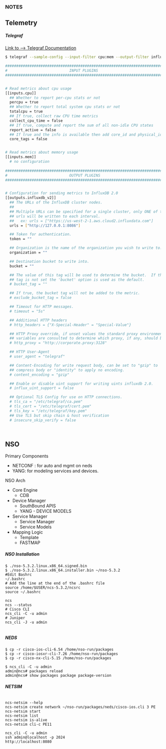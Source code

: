 ### NOTES






## Telemetry

##### Telegraf

[Link to --> Telegraf Documentation](https://docs.influxdata.com/telegraf/v1.23/get_started/#configure-telegraf)


```sh
$ telegraf --sample-config --input-filter cpu:mem --output-filter influxdb_v2 > telegraf.conf

###############################################################################
#                            INPUT PLUGINS                                    #
###############################################################################


# Read metrics about cpu usage
[[inputs.cpu]]
  ## Whether to report per-cpu stats or not
  percpu = true
  ## Whether to report total system cpu stats or not
  totalcpu = true
  ## If true, collect raw CPU time metrics
  collect_cpu_time = false
  ## If true, compute and report the sum of all non-idle CPU states
  report_active = false
  ## If true and the info is available then add core_id and physical_id tags
  core_tags = false


# Read metrics about memory usage
[[inputs.mem]]
  # no configuration
  
###############################################################################
#                            OUTPUT PLUGINS                                   #
###############################################################################


# Configuration for sending metrics to InfluxDB 2.0
[[outputs.influxdb_v2]]
  ## The URLs of the InfluxDB cluster nodes.
  ##
  ## Multiple URLs can be specified for a single cluster, only ONE of the
  ## urls will be written to each interval.
  ##   ex: urls = ["https://us-west-2-1.aws.cloud2.influxdata.com"]
  urls = ["http://127.0.0.1:8086"]

  ## Token for authentication.
  token = ""

  ## Organization is the name of the organization you wish to write to.
  organization = ""

  ## Destination bucket to write into.
  bucket = ""

  ## The value of this tag will be used to determine the bucket.  If this
  ## tag is not set the 'bucket' option is used as the default.
  # bucket_tag = ""

  ## If true, the bucket tag will not be added to the metric.
  # exclude_bucket_tag = false

  ## Timeout for HTTP messages.
  # timeout = "5s"

  ## Additional HTTP headers
  # http_headers = {"X-Special-Header" = "Special-Value"}

  ## HTTP Proxy override, if unset values the standard proxy environment
  ## variables are consulted to determine which proxy, if any, should be used.
  # http_proxy = "http://corporate.proxy:3128"

  ## HTTP User-Agent
  # user_agent = "telegraf"

  ## Content-Encoding for write request body, can be set to "gzip" to
  ## compress body or "identity" to apply no encoding.
  # content_encoding = "gzip"

  ## Enable or disable uint support for writing uints influxdb 2.0.
  # influx_uint_support = false

  ## Optional TLS Config for use on HTTP connections.
  # tls_ca = "/etc/telegraf/ca.pem"
  # tls_cert = "/etc/telegraf/cert.pem"
  # tls_key = "/etc/telegraf/key.pem"
  ## Use TLS but skip chain & host verification
  # insecure_skip_verify = false




```



## NSO
Primary Components
- NETCONF : for auto and mgmt on neds
- YANG: for modeling services and devices.

NSO Arch
- Core Engine
  - CDB
- Device Manager
  - SouthBound APIS
  - YANG - DEVICE MODELS
- Service Manager
  - Service Manager
  - Service Models
- Mapping Logic
  - Template
  - FASTMAP

##### NSO Installation
```
$ ./nso-5.3.2.linux.x86_64.signed.bin
$ ./nso-5.3.2.linux.x86_64.installer.bin ~/nso-5.3.2
#Edit Bashrc
~/.bashrc
# Add the line at the end of the .bashrc file
source /home/$USER/ncs-5.3.2/ncsrc
source ~/.bashrc

ncs
ncs --status
# Cisco CLI
ncs_cli -C -u admin
# Juniper
ncs_cli -J -u admin


```
##### NEDS
```
$ cp -r cisco-ios-cli-6.54 /home/nso-run/packages
$ cp -r cisco-iosxr-cli-7.26 /home/nso-run/packages
$ cp -r cisco-nx-cli-5.15 /home/nso-run/packages

$ ncs_cli -C -u admin
admin@ncs# packages reload
admin@ncs# show packages package package-version

```
##### NETSIM




```

ncs-netsim --help
ncs-netsim create network ~/nso-run/packages/neds/cisco-ios.cli 3 PE
ncs-netsim start
ncs-netsim list
ncs-netsim is-alive
ncs-netsim cli-c PE11
```
    ncs_cli -C -u admin
    ssh admin@localhost -p 2024
    http://localhost:8080
